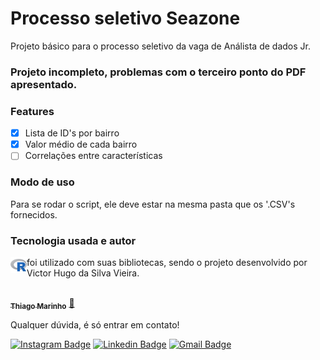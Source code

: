 # Processo seletivo Seazone
Projeto básico para o processo seletivo da vaga de Análista de dados Jr.

### Projeto incompleto, problemas com o terceiro ponto do PDF apresentado.

### Features
- [x] Lista de ID's por bairro
- [x] Valor médio de cada bairro
- [ ] Correlações entre características

### Modo de uso
Para se rodar o script, ele deve estar na mesma pasta que os '.CSV's fornecidos.

### Tecnologia usada e autor
<img align="left" alt="R" width="26px" src="https://raw.githubusercontent.com/github/explore/80688e429a7d4ef2fca1e82350fe8e3517d3494d/topics/r/r.png" /> foi utilizado com suas bibliotecas, sendo o projeto desenvolvido por Victor Hugo da Silva Vieira.

<a href="https://blog.rocketseat.com.br/author/thiago/">
 <img style="border-radius: 50%;" src="https://media-exp1.licdn.com/dms/image/C4E03AQGVx6sZGwcBVw/profile-displayphoto-shrink_800_800/0/1634108506151?e=1648684800&v=beta&t=-b5psjWh932Xl3Jo0vZB1fzANCQxEsdiHF7XhT6uhi0" width="100px;" alt=""/>
 <br />
 <sub><b>Thiago Marinho</b></sub></a> <a href="https://blog.rocketseat.com.br/author/thiago//" title="Rocketseat">🚀</a>


Qualquer dúvida, é só entrar em contato!

[![Instagram Badge](https://img.shields.io/badge/-@victorvieira1402-1ca0f1?style=flat-square&labelColor=1ca0f1&logo=instagram&logoColor=white&link=https://www.instagram.com/victorvieira1402/)](https://www.instagram.com/victorvieira1402/) [![Linkedin Badge](https://img.shields.io/badge/-Victor-blue?style=flat-square&logo=Linkedin&logoColor=white&link=https://www.linkedin.com/in/victor-hugo-vieira-a596b6176/)](https://www.linkedin.com/in/victor-hugo-vieira-a596b6176/) 
[![Gmail Badge](https://img.shields.io/badge/-1402victorhugo@gmail.com-c14438?style=flat-square&logo=Gmail&logoColor=white&link=mailto:1402victorhugo@gmail.com)](mailto:1402victorhugo@gmail.com)
